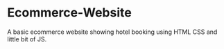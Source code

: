 # Ecommerce-Website
A basic ecommerce website showing hotel booking using HTML CSS and little bit of JS.